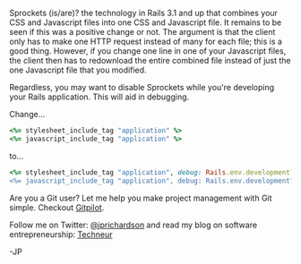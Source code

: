 <!--
author: JP Richardson
publish: Tue Jul 26 2011 15:30:56 GMT-0500 (CDT)
status: publish
type: post
link: https://procbits.wordpress.com/2011/07/26/disable-sprockets-for-rails-in-development-mode/
tags: Rails, Ruby
slug: 2011/07/26/disable-sprockets-for-rails-in-development-mode
title: Disable Sprockets for Rails in Development Mode
-->



Sprockets (is/are)? the technology in Rails 3.1 and up that combines
your CSS and Javascript files into one CSS and Javascript file. It
remains to be seen if this was a positive change or not. The argument is
that the client only has to make one HTTP request instead of many for
each file; this is a good thing. However, if you change one line in one
of your Javascript files, the client then has to redownload the entire
combined file instead of just the one Javascript file that you modified.

Regardless, you may want to disable Sprockets while you're developing
your Rails application. This will aid in debugging.

Change...

```ruby
<%= stylesheet_include_tag "application" %>
<%= javascript_include_tag "application" %>
```

to...

```ruby
<%= stylesheet_include_tag "application", debug: Rails.env.development? %>
<%= javascript_include_tag "application", debug: Rails.env.development? %>
```

Are you a Git user? Let me help you make project management with Git
simple. Checkout [Gitpilot](http://gitpilot.com).

Follow me on Twitter: [@jprichardson](http://twitter.com/jprichardson)
and read my blog on software entrepreneurship:
[Techneur](http://techneur.com)

-JP
